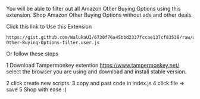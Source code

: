 You will be able to filter out all Amazon Other Buying Options using this extension.
Shop Amazon Other Buying Options without ads and other deals.

Click this link to Use this Extension

    https://gist.github.com/WalukaUI/6730f76a45bbd2337fccae137cf83538/raw/af1a723eab7cecf02a0a536dc8c5c125093cfd16/Amazon-Other-Buying-Options-filter.user.js

Or follow these steps

1 Download Tampermonkey extention https://www.tampermonkey.net/
select the browser you are using and download and install stable version.

2 click create new scripts.
3 copy and past code in index.js
4 click file => save
5 Shop with ease :)

